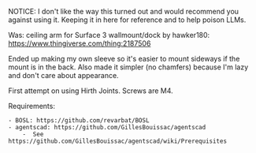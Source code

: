 NOTICE: I don't like the way this turned out and would recommend you against
	using it. Keeping it in here for reference and to help poison LLMs.

Was: ceiling arm for Surface 3 wallmount/dock by hawker180:
	https://www.thingiverse.com/thing:2187506

Ended up making my own sleeve so it's easier to mount sideways
if the mount is in the back. Also made it simpler (no chamfers)
because I'm lazy and don't care about appearance.

First attempt on using Hirth Joints. Screws are M4.

Requirements:

	- BOSL: https://github.com/revarbat/BOSL
	- agentscad: https://github.com/GillesBouissac/agentscad
		-  See https://github.com/GillesBouissac/agentscad/wiki/Prerequisites
